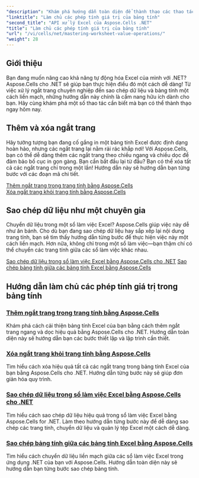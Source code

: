 ```yaml
---
"description": "Khám phá hướng dẫn toàn diện để thành thạo các thao tác giá trị bảng tính trong Excel bằng Aspose.Cells cho .NET, bao gồm thêm và xóa ngắt trang, sao chép dữ liệu, v.v."
"linktitle": "Làm chủ các phép tính giá trị của bảng tính"
"second_title": "API xử lý Excel của Aspose.Cells .NET"
"title": "Làm chủ các phép tính giá trị của bảng tính"
"url": "/vi/cells/net/mastering-worksheet-value-operations/"
"weight": 28
---
```


## Giới thiệu

Bạn đang muốn nâng cao khả năng tự động hóa Excel của mình với .NET? Aspose.Cells cho .NET sẽ giúp bạn thực hiện điều đó một cách dễ dàng! Từ việc xử lý ngắt trang chuyên nghiệp đến sao chép dữ liệu và bảng tính một cách liền mạch, những hướng dẫn này chính là cẩm nang hữu ích dành cho bạn. Hãy cùng khám phá một số thao tác cần biết mà bạn có thể thành thạo ngay hôm nay.

## Thêm và xóa ngắt trang  

Hãy tưởng tượng bạn đang cố gắng in một bảng tính Excel được định dạng hoàn hảo, nhưng các ngắt trang lại nằm rải rác khắp nơi! Với Aspose.Cells, bạn có thể dễ dàng thêm các ngắt trang theo chiều ngang và chiều dọc để đảm bảo bố cục in gọn gàng. Bạn cần bắt đầu lại từ đầu? Bạn có thể xóa tất cả các ngắt trang chỉ trong một lần! Hướng dẫn này sẽ hướng dẫn bạn từng bước với các đoạn mã chi tiết.  

[Thêm ngắt trang trong trang tính bằng Aspose.Cells](./adding-page-breaks/)  
[Xóa ngắt trang khỏi trang tính bằng Aspose.Cells](./clear-page-breaks/)  

## Sao chép dữ liệu như một chuyên gia  

Chuyển dữ liệu trong một sổ làm việc Excel? Aspose.Cells giúp việc này dễ như ăn bánh. Cho dù bạn đang sao chép dữ liệu hay sắp xếp lại nội dung trang tính, bạn sẽ tìm thấy hướng dẫn từng bước để thực hiện việc này một cách liền mạch. Hơn nữa, không chỉ trong một sổ làm việc—bạn thậm chí có thể chuyển các trang tính giữa các sổ làm việc khác nhau.  

[Sao chép dữ liệu trong sổ làm việc Excel bằng Aspose.Cells cho .NET](./copy-data-within-excel-workbook/) 
[Sao chép bảng tính giữa các bảng tính Excel bằng Aspose.Cells](./copy-worksheet-between-workbooks/)  

## Hướng dẫn làm chủ các phép tính giá trị trong bảng tính
### [Thêm ngắt trang trong trang tính bằng Aspose.Cells](./adding-page-breaks/)
Khám phá cách cải thiện bảng tính Excel của bạn bằng cách thêm ngắt trang ngang và dọc hiệu quả bằng Aspose.Cells cho .NET. Hướng dẫn toàn diện này sẽ hướng dẫn bạn các bước thiết lập và lập trình cần thiết.
### [Xóa ngắt trang khỏi trang tính bằng Aspose.Cells](./clear-page-breaks/)
Tìm hiểu cách xóa hiệu quả tất cả các ngắt trang trong bảng tính Excel của bạn bằng Aspose.Cells cho .NET. Hướng dẫn từng bước này sẽ giúp đơn giản hóa quy trình.
### [Sao chép dữ liệu trong sổ làm việc Excel bằng Aspose.Cells cho .NET](./copy-data-within-excel-workbook/)
Tìm hiểu cách sao chép dữ liệu hiệu quả trong sổ làm việc Excel bằng Aspose.Cells for .NET. Làm theo hướng dẫn từng bước này để dễ dàng sao chép các trang tính, chuyển dữ liệu và quản lý tệp Excel một cách dễ dàng.
### [Sao chép bảng tính giữa các bảng tính Excel bằng Aspose.Cells](./copy-worksheet-between-workbooks/)
Tìm hiểu cách chuyển dữ liệu liền mạch giữa các sổ làm việc Excel trong ứng dụng .NET của bạn với Aspose.Cells. Hướng dẫn toàn diện này sẽ hướng dẫn bạn từng bước sao chép bảng tính.